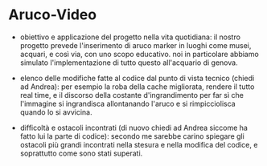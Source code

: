 # Aruco-Video

- obiettivo e applicazione del progetto nella vita quotidiana:
    il nostro progetto prevede l'inserimento di aruco marker in luoghi come  musei, acquari, e così via, con uno scopo educativo.
    noi in particolare abbiamo simulato l'implementazione di tutto questo all'acquario di genova.

- elenco delle modifiche fatte al codice dal punto di vista tecnico (chiedi ad Andrea):
    per esempio la roba della  cache migliorata, rendere il tutto real time, e il discorso della costante d'ingrandimento per far sì che l'immagine si ingrandisca allontanando l'aruco e si rimpicciolisca quando lo si avvicina.
    
- difficoltà e ostacoli incontrati (di nuovo chiedi ad Andrea siccome ha fatto lui la parte di codice):
    secondo me sarebbe carino spiegare gli ostacoli più grandi incontrati nella stesura e nella modifica del codice, e soprattutto come sono stati superati.
